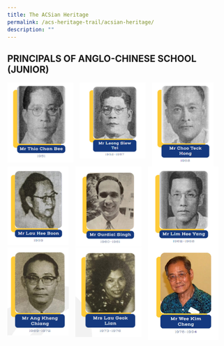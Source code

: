```yaml
---
title: The ACSian Heritage
permalink: /acs-heritage-trail/acsian-heritage/
description: ""
---
```

## PRINCIPALS OF ANGLO-CHINESE SCHOOL (JUNIOR)

<img align="left" style="width:30%;margin-right:15px;" src="/images/princi1.jpg">
<img align="left" style="width:30%;margin-right:15px;" src="/images/princi2.jpg">
<img align="left" style="width:28%;margin-right:15px;" src="/images/princi3.jpg">
<br clear="left">

<img align="left" style="width:28%;margin-right:15px;" src="/images/princi4.jpg">
<img align="left" style="width:30%;margin-right:15px;" src="/images/princi5.jpg">
<img align="left" style="width:32%;margin-right:15px;" src="/images/princi6.jpg">
<br clear="left">

<img align="left" style="width:28%;margin-right:15px;" src="/images/princi7.jpg">
<img align="left" style="width:30%;margin-right:15px;" src="/images/princi8.jpg">
<img align="left" style="width:32%;margin-right:15px;" src="/images/princi9.jpg">
<br clear="left">